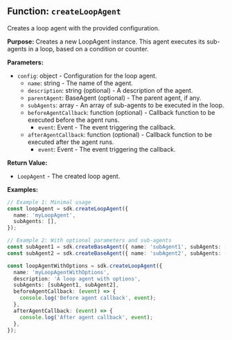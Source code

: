 ## Function: `createLoopAgent`

Creates a loop agent with the provided configuration.

**Purpose:**
Creates a new LoopAgent instance. This agent executes its sub-agents in a loop, based on a condition or counter.

**Parameters:**
- `config`: object - Configuration for the loop agent.
  - `name`: string - The name of the agent.
  - `description`: string (optional) - A description of the agent.
  - `parentAgent`: BaseAgent (optional) - The parent agent, if any.
  - `subAgents`: array<BaseAgent> - An array of sub-agents to be executed in the loop.
  - `beforeAgentCallback`: function (optional) - Callback function to be executed before the agent runs.
    - `event`: Event - The event triggering the callback.
  - `afterAgentCallback`: function (optional) - Callback function to be executed after the agent runs.
    - `event`: Event - The event triggering the callback.

**Return Value:**
- `LoopAgent` - The created loop agent.

**Examples:**
```typescript
// Example 1: Minimal usage
const loopAgent = sdk.createLoopAgent({
  name: 'myLoopAgent',
  subAgents: [],
});

// Example 2: With optional parameters and sub-agents
const subAgent1 = sdk.createBaseAgent({ name: 'subAgent1', subAgents: [] });
const subAgent2 = sdk.createBaseAgent({ name: 'subAgent2', subAgents: [] });

const loopAgentWithOptions = sdk.createLoopAgent({
  name: 'myLoopAgentWithOptions',
  description: 'A loop agent with options',
  subAgents: [subAgent1, subAgent2],
  beforeAgentCallback: (event) => {
    console.log('Before agent callback', event);
  },
  afterAgentCallback: (event) => {
    console.log('After agent callback', event);
  },
});
```